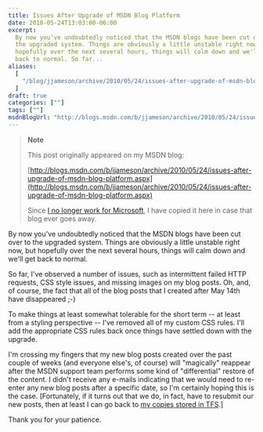```yaml
---
title: Issues After Upgrade of MSDN Blog Platform
date: 2010-05-24T13:03:00-06:00
excerpt:
  By now you've undoubtedly noticed that the MSDN blogs have been cut over to
  the upgraded system. Things are obviously a little unstable right now, but
  hopefully over the next several hours, things will calm down and we'll get
  back to normal. So far...
aliases:
  [
    "/blog/jjameson/archive/2010/05/24/issues-after-upgrade-of-msdn-blog-platform.aspx",
  ]
draft: true
categories: [""]
tags: [""]
msdnBlogUrl: "http://blogs.msdn.com/b/jjameson/archive/2010/05/24/issues-after-upgrade-of-msdn-blog-platform.aspx"
---
```


> **Note**
>
> This post originally appeared on my MSDN blog:
>
> [http://blogs.msdn.com/b/jjameson/archive/2010/05/24/issues-after-upgrade-of-msdn-blog-platform.aspx](http://blogs.msdn.com/b/jjameson/archive/2010/05/24/issues-after-upgrade-of-msdn-blog-platform.aspx)
>
> Since
> [I no longer work for Microsoft](/blog/jjameson/2011/09/02/last-day-with-microsoft),
> I have copied it here in case that blog ever goes away.

By now you've undoubtedly noticed that the MSDN blogs have been cut over to the
upgraded system. Things are obviously a little unstable right now, but hopefully
over the next several hours, things will calm down and we'll get back to normal.

So far, I've observed a number of issues, such as intermittent failed HTTP
requests, CSS style issues, and missing images on my blog posts. Oh, and, of
course, the fact that all of the blog posts that I created after May 14th have
disappeared ;-)

To make things at least somewhat tolerable for the short term -- at least from a
styling perspective -- I've removed all of my custom CSS rules. I'll add the
appropriate CSS rules back once things have settled down with the upgrade.

I'm crossing my fingers that my new blog posts created over the past couple of
weeks (and everyone else's, of course) will "magically" reappear after the MSDN
support team performs some kind of "differential" restore of the content. I
didn't receive any e-mails indicating that we would need to re-enter any new
blog posts after a specific date, so I'm certainly hoping this is the case.
[Fortunately, if it turns out that we do, in fact, have to resubmit our new posts, then at least I can go back to [my copies stored in TFS](/blog/jjameson/2009/09/12/expression-web-my-msdn-blog-and-now-team-foundation-server).]

Thank you for your patience.
